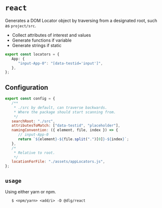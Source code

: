 # `react`

Generates a DOM Locator object by traversing from a designated root, such as `project/src`.

-  Collect attributes of interest and values
-  Generate functions if variable
-  Generate strings if static

```ts
export const locators = {
   App: {
      "input-App-0": "[data-testid='input']",
   },
};
```

## Configuration

```js
export const config = {
   /**
    * ./src by default, can traverse backwards.
    * Where the package should start scanning from.
    */
   searchRoot: "./src",
   attributesToMatch: ["data-testid", "placeholder"],
   namingConvention: ({ element, file, index }) => {
      // input-App-0
      return `${element}-${file.split(".")[0]}-${index}`;
   },
   /*
    * Relative to root.
    */
   locationForFile: "./assets/appLocators.js",
};
```

## `usage`

Using either yarn or npm.

```shell
   $ <npm/yarn> <add/i> -D @dlg/react
```
